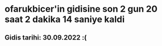 # ofarukbicer'in gidisine son 2 gun 20 saat 2 dakika 14 saniye kaldi

## Gidis tarihi: 30.09.2022 :(